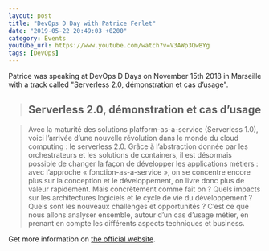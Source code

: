 ```yaml
---
layout: post
title: "DevOps D Day with Patrice Ferlet"
date: "2019-05-22 20:49:03 +0200"
category: Events
youtube_url: https://www.youtube.com/watch?v=V3AWp3QwBYg
tags: [DevOps]
---
```

Patrice was speaking at DevOps D Days on November 15th 2018 in Marseille with a track called "Serverless 2.0, démonstration et cas d’usage".

> ## Serverless 2.0, démonstration et cas d’usage

>Avec la maturité des solutions platform-as-a-service (Serverless 1.0), voici l’arrivée d’une nouvelle révolution dans le monde du cloud computing : le serverless 2.0.
>Grâce à l’abstraction donnée par les orchestrateurs et les solutions de containers, il est désormais possible de changer la façon de développer les applications métiers : avec l’approche « fonction-as-a-service », on se concentre encore plus sur la conception et le développement, on livre donc plus de valeur rapidement.
>Mais concrètement comme fait on ? Quels impacts sur les architectures logiciels et le cycle de vie du développement ? Quels sont les nouveaux challenges et opportunités ?
>C’est ce que nous allons analyser ensemble, autour d’un cas d’usage métier, en prenant en compte les différents aspects techniques et business.

Get more information on [the official website](https://devopsdday2018.sched.com/event/GLoY/serverless-20-demonstration-et-cas-dusage).
